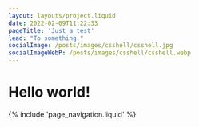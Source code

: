 ```yaml
---
layout: layouts/project.liquid
date: 2022-02-09T11:22:33
pageTitle: 'Just a test'
lead: "To something."
socialImage: /posts/images/csshell/csshell.jpg
socialImageWebP: /posts/images/csshell/csshell.webp
---
```


# Hello world!

{% include 'page_navigation.liquid' %}
